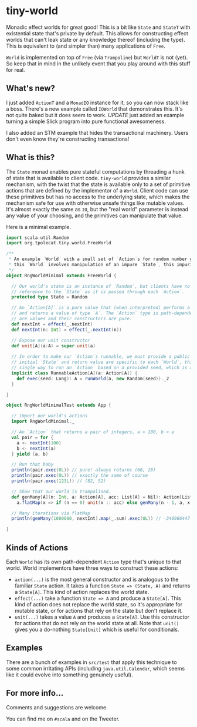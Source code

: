 tiny-world
==========

Monadic effect worlds for great good! This is a bit like `State` and `StateT` with existential state that's private by default. This allows for constructing effect worlds that can't leak state or any knowledge thereof (including the type). This is equivalent to (and simpler than) many applications of `Free`.

`World` is implemented on top of `Free` (via `Trampoline`) but `WorldT` is not (yet). So keep that in mind in the unlikely event that you play around with this stuff for real.

What's new?
------------

I just added `ActionT` and a `MonadIO` instance for it, so you can now stack like a boss. There's a new example called `IOWorld` that demonstrates this. It's not quite baked but it does seem to work. *UPDATE* just added an example turning a simple Slick program into pure functional awesomeness.

I also added an STM example that hides the transactional machinery. Users don't even know they're constructing transactions!

What is this?
-------------

The `State` monad enables pure stateful computations by threading a hunk of state that is available to client code. `tiny-world` provides a similar mechanism, with the twist that the state is available only to a set of primitive actions that are defined by the implementor of a `World`. Client code can use these primitives but has no access to the underlying state, which makes the mechanism safe for use with otherwise unsafe things like mutable values. It's almost exactly the same as `IO`, but the "real world" parameter is instead any value of your choosing, and the primitives can manipulate that value.

Here is a minimal example.

```scala
import scala.util.Random
import org.tpolecat.tiny.world.FreeWorld

/**
 * An example `World` with a small set of `Action`s for random number generation. Although interpreting `Action`s in
 * this `World` involves manipulation of an impure `State`, this impurity is not visible to users; the API is pure.
 */
object RngWorldMinimal extends FreeWorld {

  // Our world's state is an instance of `Random`, but clients have no way to know this, and have no way to get a 
  // reference to the `State` as it is passed through each `Action`.
  protected type State = Random

  // An `Action[A]` is a pure value that (when interpreted) performs a potentially effectful computation on our `State` 
  // and returns a value of type `A`. The `Action` type is path-dependent and unique to this `World`. These `Actions`s
  // are values and their constructors are pure.
  def nextInt = effect(_.nextInt)
  def nextInt(n: Int) = effect(_.nextInt(n))

  // Expose our unit constructor
  def unit[A](a:A) = super.unit(a)
  
  // In order to make our `Action`s runnable, we must provide a public way to invoke `runWorld`. Because the choice of
  // initial `State` and return value are specific to each `World`, this is left to the implementor. Here we provide a 
  // single way to run an `Action` based on a provided seed, which is a pure function.
  implicit class RunnableAction[A](a: Action[A]) {
    def exec(seed: Long): A = runWorld(a, new Random(seed))._2
  }

}

object RngWorldMinimalTest extends App {

  // Import our world's actions
  import RngWorldMinimal._

  // An `Action` that returns a pair of integers, a < 100, b < a
  val pair = for {
    a <- nextInt(100)
    b <- nextInt(a)
  } yield (a, b)

  // Run that baby
  println(pair.exec(0L)) // pure! always returns (60, 28)
  println(pair.exec(0L)) // exactly the same of course
  println(pair.exec(123L)) // (82, 52)

  // Show that our world is trampolined.
  def genMany[A](n: Int, a: Action[A], acc: List[A] = Nil): Action[List[A]] =
    a.flatMap(x => if (n == 0) unit(x :: acc) else genMany(n - 1, a, x :: acc))

  // Many iterations via flatMap
  println(genMany(1000000, nextInt).map(_.sum).exec(0L)) // -340966447

}
```

Kinds of Actions
----------------

Each `World` has its own path-dependent `Action` type that's unique to that world. World implementors have three ways to construct these actions:

* `action(...)` is the most general constructor and is analogous to the familiar `State` action. It takes a function `State => (State, A)` and returns a `State[A]`. This kind of action replaces the world state.
* `effect(...)` take a function `State => A` and produce a `State[A]`. This kind of action does not replace the world state, so it's appropriate for mutable state, or for actions that rely on the state but don't replace it.
* `unit(...)` takes a value `A` and produces a `State[A]`. Use this constructor for actions that do not rely on the world state at all. Note that `unit()` gives you a do-nothing `State[Unit]` which is useful for conditionals.

Examples
--------

There are a bunch of examples in `src/test` that apply this technique to some common irritating APIs (including `java.util.Calendar`, which seems like it could evolve into something genuinely useful). 

For more info...
----------------

Comments and suggestions are welcome. 

You can find me on `#scala` and on the Tweeter.


